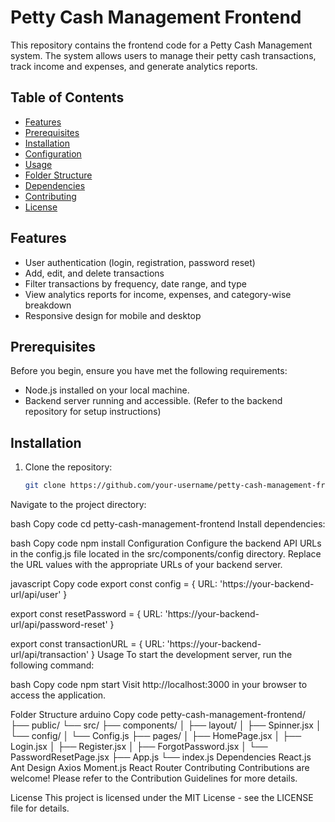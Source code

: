 # Petty Cash Management Frontend

This repository contains the frontend code for a Petty Cash Management system. The system allows users to manage their petty cash transactions, track income and expenses, and generate analytics reports.

## Table of Contents

- [Features](#features)
- [Prerequisites](#prerequisites)
- [Installation](#installation)
- [Configuration](#configuration)
- [Usage](#usage)
- [Folder Structure](#folder-structure)
- [Dependencies](#dependencies)
- [Contributing](#contributing)
- [License](#license)

## Features

- User authentication (login, registration, password reset)
- Add, edit, and delete transactions
- Filter transactions by frequency, date range, and type
- View analytics reports for income, expenses, and category-wise breakdown
- Responsive design for mobile and desktop

## Prerequisites

Before you begin, ensure you have met the following requirements:

- Node.js installed on your local machine.
- Backend server running and accessible. (Refer to the backend repository for setup instructions)

## Installation

1. Clone the repository:

   ```bash
   git clone https://github.com/your-username/petty-cash-management-frontend.git
Navigate to the project directory:

bash
Copy code
cd petty-cash-management-frontend
Install dependencies:

bash
Copy code
npm install
Configuration
Configure the backend API URLs in the config.js file located in the src/components/config directory. Replace the URL values with the appropriate URLs of your backend server.

javascript
Copy code
export const config = {
    URL: 'https://your-backend-url/api/user'
}

export const resetPassword = {
    URL: 'https://your-backend-url/api/password-reset'
}

export const transactionURL = {
    URL: 'https://your-backend-url/api/transaction'
}
Usage
To start the development server, run the following command:

bash
Copy code
npm start
Visit http://localhost:3000 in your browser to access the application.

Folder Structure
arduino
Copy code
petty-cash-management-frontend/
├── public/
└── src/
    ├── components/
    │   ├── layout/
    │   ├── Spinner.jsx
    │   └── config/
    │       └── Config.js
    ├── pages/
    │   ├── HomePage.jsx
    │   ├── Login.jsx
    │   ├── Register.jsx
    │   ├── ForgotPassword.jsx
    │   └── PasswordResetPage.jsx
    ├── App.js
    └── index.js
Dependencies
React.js
Ant Design
Axios
Moment.js
React Router
Contributing
Contributions are welcome! Please refer to the Contribution Guidelines for more details.

License
This project is licensed under the MIT License - see the LICENSE file for details.

